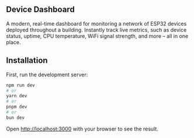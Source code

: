 ## Device Dashboard

A modern, real-time dashboard for monitoring a network of ESP32 devices deployed throughout a building. Instantly track live metrics, such as device status, uptime, CPU temperature, WiFi signal strength, and more – all in one place.

## Installation

First, run the development server:

```bash
npm run dev
# or
yarn dev
# or
pnpm dev
# or
bun dev
```

Open [http://localhost:3000](http://localhost:3000) with your browser to see the result.
